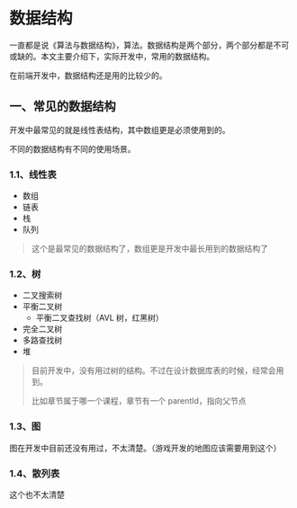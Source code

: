 # 数据结构

一直都是说《算法与数据结构》，算法。数据结构是两个部分，两个部分都是不可或缺的。本文主要介绍下，实际开发中，常用的数据结构。

在前端开发中，数据结构还是用的比较少的。

## 一、常见的数据结构

开发中最常见的就是线性表结构，其中数组更是必须使用到的。

不同的数据结构有不同的使用场景。

### 1.1、线性表

- 数组
- 链表
- 栈
- 队列

> 这个是最常见的数据结构了，数组更是开发中最长用到的数据结构了

### 1.2、树

- 二叉搜索树
- 平衡二叉树
  - 平衡二叉查找树（AVL 树，红黑树）
- 完全二叉树
- 多路查找树
- 堆

> 目前开发中，没有用过树的结构。不过在设计数据库表的时候，经常会用到。
>
> 比如章节属于哪一个课程，章节有一个 parentId，指向父节点

### 1.3、图

图在开发中目前还没有用过，不太清楚。（游戏开发的地图应该需要用到这个）

### 1.4、散列表

这个也不太清楚
